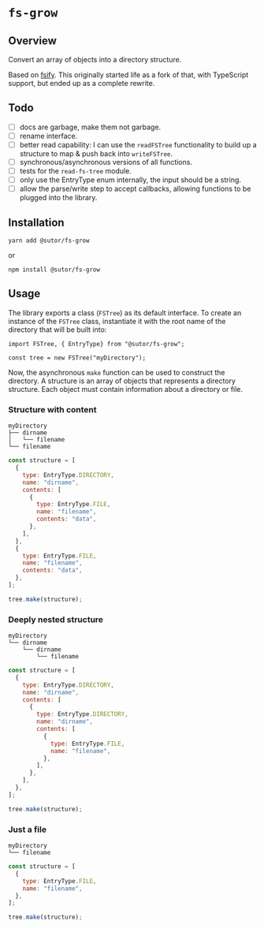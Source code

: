 # `fs-grow`

## Overview

Convert an array of objects into a directory structure.

Based on [fsify](https://github.com/electerious/fsify). This originally started life as a fork of that, with TypeScript support, but ended up as a complete rewrite.

## Todo

- [ ] docs are garbage, make them not garbage.
- [ ] rename interface.
- [ ] better read capability: I can use the `readFSTree` functionality to build up a structure to map & push back into `writeFSTree`.
- [ ] synchronous/asynchronous versions of all functions.
- [ ] tests for the `read-fs-tree` module.
- [ ] only use the EntryType enum internally, the input should be a string.
- [ ] allow the parse/write step to accept callbacks, allowing functions to be plugged into the library.

## Installation

```
yarn add @sutor/fs-grow
```

or

```
npm install @sutor/fs-grow
```

## Usage

The library exports a class (`FSTree`) as its default interface. To create an instance
of the `FSTree` class, instantiate it with the root name of the directory that will be
built into:

```
import FSTree, { EntryType} from "@sutor/fs-grow";

const tree = new FSTree("myDirectory");
```

Now, the asynchronous `make` function can be used to construct the directory. A structure is an array of objects that represents a directory structure. Each object must contain information about a directory or file.

### Structure with content

```
myDirectory
├── dirname
│   └── filename
└── filename
```

```js
const structure = [
  {
    type: EntryType.DIRECTORY,
    name: "dirname",
    contents: [
      {
        type: EntryType.FILE,
        name: "filename",
        contents: "data",
      },
    ],
  },
  {
    type: EntryType.FILE,
    name: "filename",
    contents: "data",
  },
];

tree.make(structure);
```

### Deeply nested structure

```
myDirectory
└── dirname
    └── dirname
        └── filename
```

```js
const structure = [
  {
    type: EntryType.DIRECTORY,
    name: "dirname",
    contents: [
      {
        type: EntryType.DIRECTORY,
        name: "dirname",
        contents: [
          {
            type: EntryType.FILE,
            name: "filename",
          },
        ],
      },
    ],
  },
];

tree.make(structure);
```

### Just a file

```
myDirectory
└── filename
```

```js
const structure = [
  {
    type: EntryType.FILE,
    name: "filename",
  },
];

tree.make(structure);
```
